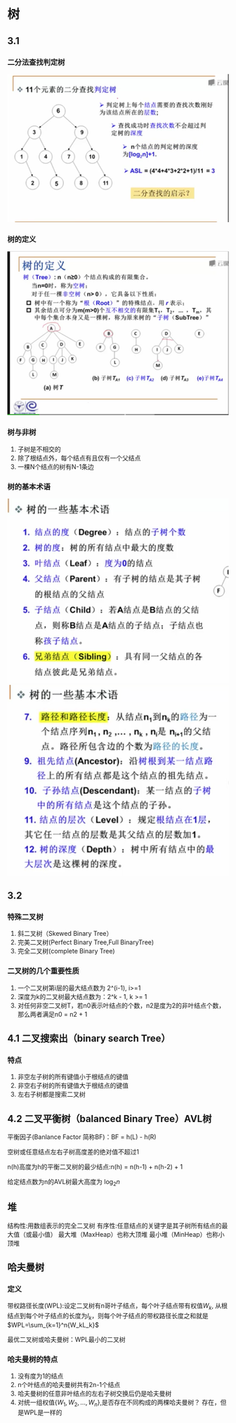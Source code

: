 

# 树

## 3.1

### 二分法查找判定树

![树的定义](../Sources/judgeTree.png)
  
### 树的定义

![树的定义](../Sources/DefineTree.png)

### 树与非树

1. 子树是不相交的
2. 除了根结点外，每个结点有且仅有一个父结点
3. 一棵N个结点的树有N-1条边

### 树的基本术语

![树的定义2](../Sources/termOfTree2.png)
![树的定义1](../Sources/termOfTree1.png)

## 3.2

### 特殊二叉树

1. 斜二叉树（Skewed Binary Tree）
2. 完美二叉树(Perfect Binary Tree,Full BinaryTree)
3. 完全二叉树(complete Binary Tree)

### 二叉树的几个重要性质

1. 一个二叉树第i层的最大结点数为 2^(i-1), i>=1
2. 深度为k的二叉树最大结点数为：2^k - 1, k >= 1
3. 对任何非空二叉树T，若n0表示叶结点的个数，n2是度为2的非叶结点个数，那么两者满足n0 = n2 + 1

## 4.1 二叉搜索出（binary search Tree）

### 特点

1. 非空左子树的所有键值小于根结点的键值
2. 非空右子树的所有键值大于根结点的键值
3. 左右子树都是搜索二叉树

## 4.2 二叉平衡树（balanced Binary Tree）AVL树

平衡因子(Banlance Factor 简称BF)：BF = h(L) - h(R)

空树或任意结点左右子树高度差的绝对值不超过1

n(h)高度为h的平衡二叉树的最少结点:n(h) = n(h-1) + n(h-2) + 1

给定结点数为n的AVL树最大高度为 $\log_2 n$

## 堆

结构性:用数组表示的完全二叉树
有序性:任意结点的关键字是其子树所有结点的最大值（或最小值）
最大堆（MaxHeap）也称大顶堆
最小堆（MinHeap）也称小顶堆

## 哈夫曼树

### 定义

带权路径长度(WPL):设定二叉树有n哥叶子结点，每个叶子结点带有权值$W_k$,
从根结点到每个叶子结点的长度为$l_k$，则每个叶子结点的带权路径长度之和就是$WPL=\sum_{k=1}^n{W_kL_k}$

最优二叉树或哈夫曼树：WPL最小的二叉树

### 哈夫曼树的特点

1. 没有度为1的结点
2. n个叶结点的哈夫曼树共有2n-1个结点
3. 哈夫曼树的任意非叶结点的左右子树交换后仍是哈夫曼树
4. 对统一组权值$\{W_1,W_2,...,W_n\}$,是否存在不同构成的两棵哈夫曼树？ 存在，但是WPL是一样的
